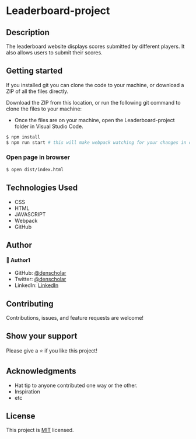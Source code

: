 # Leaderboard-project

## Description
The leaderboard website displays scores submitted by different players. It also allows users to submit their scores.

## Getting started
If you installed git you can clone the code to your machine, or download a ZIP of all the files directly.

Download the ZIP from this location, or run the following git command to clone the files to your machine:

* Once the files are on your machine, open the Leaderboard-project folder in Visual Studio Code.

```bash
$ npm install
$ npm run start # this will make webpack watching for your changes in code
```

### Open page in browser
```bash
$ open dist/index.html
```

## Technologies Used
* CSS
* HTML
* JAVASCRIPT
* Webpack
* GitHub

## Author

#### 👤 Author1
- GitHub: [@denscholar](https://github.com/denscholar)
- Twitter: [@denscholar](https://twitter.com/dennisakagha)
- LinkedIn: [LinkedIn](https://www.linkedin.com/in/dennisakagha/)


## Contributing 
Contributions, issues, and feature requests are welcome!

## Show your support
Please give a ⭐️ if you like this project! 

## Acknowledgments
- Hat tip to anyone contributed one way or the other.
- Inspiration
- etc

## License
This project is [MIT](https://github.com/microverseinc/readme-template/blob/master/MIT.md) licensed.

